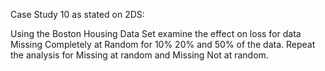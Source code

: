 Case Study 10 as stated on 2DS:

Using the Boston Housing Data Set examine the effect on loss for data Missing Completely at Random for 10% 20% and 50% of the data. 
Repeat the analysis for Missing at random and Missing Not at random. 
